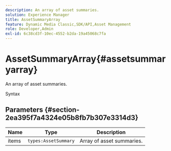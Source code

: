 ```yaml
---
description: An array of asset summaries.
solution: Experience Manager
title: AssetSummaryArray
feature: Dynamic Media Classic,SDK/API,Asset Management
role: Developer,Admin
exl-id: 6c38cd3f-10ec-4552-b2da-19a45068c7fa
---
```

# AssetSummaryArray{#assetsummaryarray}

An array of asset summaries.

 Syntax 

## Parameters {#section-2ea395f7a4324e05b8fb7b307e3314d3}

|  Name  | Type  | Description  |
|---|---|---|
|  items  | `types:AssetSummary`  | Array of asset summaries.  |
